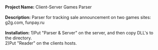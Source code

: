 **Project Name:** Client-Server Games Parser<br/><br/>
**Description:** Parser for tracking sale announcement on two games sites: g2g.com, funpay.ru<br/><br/>
**Installation:** 1)Put "Parser & Server" on the server, and then copy DLL's to the directory. <br/>
                  2)Put "Reader" on the clients hosts.
